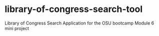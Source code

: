 # library-of-congress-search-tool
Library of Congress Search Application for the OSU bootcamp Module 6 mini project
